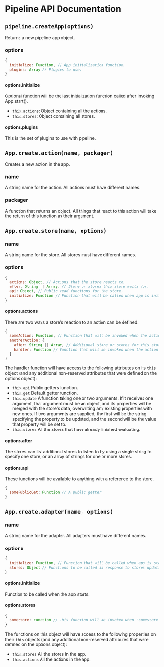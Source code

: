 # Pipeline API Documentation

## `pipeline.createApp(options)`

Returns a new pipeline app object.

### options

```javascript
{
  initialize: Function, // App initialization function.
  plugins: Array // Plugins to use.
}
```

#### options.initialize

Optional function will be the last initialization function called after invoking App.start().

* `this.actions`: Object containing all the actions.
* `this.stores`: Object containing all stores.

#### options.plugins

This is the set of plugins to use with pipeline.

## `App.create.action(name, packager)`

Creates a new action in the app.

### name

A string name for the action. All actions must have different names.

### packager

A function that returns an object. All things that react to this action will
take the return of this function as their argument.

## `App.create.store(name, options)`

### name

A string name for the store. All stores must have different names.

### options

```javascript
{
  actions: Object, // Actions that the store reacts to.
  after: String || Array, // Store or stores this store waits for.
  api: Object, // Public read functions for the store.
  initialize: Function // Function that will be called when app is initialized.
}
```

#### options.actions

There are two ways a store's reaction to an action can be defined.

```javascript
{
  someAction: Function, // Function that will be invoked when the action 'someAction' is dispatched.
  anotherAction: {
    after: String || Array, // Additional store or stores for this store to wait for when reacting to 'anotherAction'.
    handler: Function // Function that will be invoked when the action 'bar' is dispatched.
  }
}
```
The handler function will have access to the following attributes on its `this`
object (and any additional non-reserved attributes that were defined on the
options object):

* `this.api` Public getters function.
* `this.get` Default getter function.
* `this.update` A function taking one or two arguments. If it receives one
argument, that argument must be an object, and its properties will be merged
with the store's data, overwriting any existing properties with new ones. If two
arguments are supplied, the first will be the string specifying the property to
be updated, and the second will be the value that property will be set to.
* `this.stores` All the stores that have already finished evaluating.

#### options.after

The stores can list additional stores to listen to by using a single string to
specify one store, or an array of strings for one or more stores.

#### options.api

These functions will be available to anything with a reference to the store.

```javascript
{
  somePublicGet: Function // A public getter.
}
```

## `App.create.adapter(name, options)`

### name

A string name for the adapter. All adapters must have different names.

### options

```javascript
{
  initialize: Function, // Function that will be called when app is started.
  stores: Object // Functions to be called in response to stores updating themselves.
}
```

#### options.initialize

Function to be called when the app starts.


#### options.stores

```javascript
{
  someStore: Function // This function will be invoked when 'someStore' updates itself.
}
```

The functions on this object will have access to the following properties on
their `this` objects (and any additional non-reserved attributes that were
defined on the options object):

* `this.stores` All the stores in the app.
* `this.actions` All the actions in the app.
